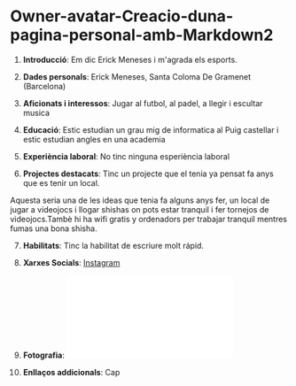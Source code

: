 # Owner-avatar-Creacio-duna-pagina-personal-amb-Markdown2

1. **Introducció**: Em dic Erick Meneses i m'agrada els esports.

2. **Dades personals**: Erick Meneses, Santa Coloma De Gramenet (Barcelona)

3. **Aficionats i interessos**: Jugar al futbol, al padel, a llegir i escultar musica

4. **Educació**: Estic estudian un grau mig de informatica al Puig castellar i estic estudian angles en una academia

5. **Experiència laboral**: No tinc ninguna esperiència laboral

6. **Projectes destacats**: Tinc un projecte que el tenia ya pensat fa anys que es tenir un local.


 Aquesta seria una de les ideas que tenia fa alguns anys fer, un  local de jugar a videojocs i llogar shishas on pots estar tranquil i fer tornejos de videojocs.Tambè hi ha wifi gratis y ordenadors per trabajar tranquil mentres fumas una bona shisha.
 


7. **Habilitats**: Tinc la habilitat de escriure molt rápid.

8. **Xarxes Socials**: [Instagram](https://www.instagram.com/accounts/onetap/?next=%2F+)  

9. **Fotografia**: ![La meva fotografia](mi-foto.pgn)

10. **Enllaços addicionals**: Cap



































































































 







 
